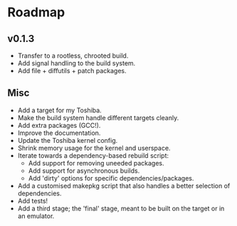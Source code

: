 # Roadmap #

## v0.1.3 ##

- Transfer to a rootless, chrooted build.
- Add signal handling to the build system.
- Add file + diffutils + patch packages.

## Misc ##

- Add a target for my Toshiba.
- Make the build system handle different targets cleanly.
- Add extra packages (GCC!).
- Improve the documentation.
- Update the Toshiba kernel config.
- Shrink memory usage for the kernel and userspace.
- Iterate towards a dependency-based rebuild script:
  - Add support for removing uneeded packages.
  - Add support for asynchronous builds.
  - Add 'dirty' options for specific dependencies/packages.
- Add a customised makepkg script that also handles a better selection of
  dependencies.
- Add tests!
- Add a third stage; the 'final' stage, meant to be built on the target or in
  an emulator.

